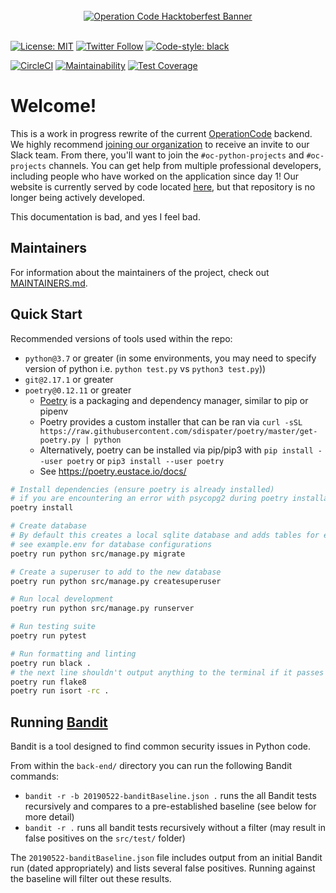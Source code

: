 <div align="center">
  <br />
  <a href="https://operationcode.org">
    <img
      alt="Operation Code Hacktoberfest Banner"
      src="https://s3.amazonaws.com/operationcode-assets/branding/logos/large-blue-logo.png"
    >
  </a>
  <br />
  <br />
</div>

[![License: MIT](https://img.shields.io/badge/License-MIT-blue.svg)](https://opensource.org/licenses/MIT)
[![Twitter Follow](https://img.shields.io/twitter/follow/operation_code.svg?style=social&label=Follow&style=social)](https://twitter.com/operation_code)
[![Code-style: black](https://img.shields.io/badge/code%20style-black-000000.svg)](https://github.com/ambv/black)



[![CircleCI](https://circleci.com/gh/OperationCode/back-end.svg?style=svg)](https://circleci.com/gh/OperationCode/back-end)
[![Maintainability](https://api.codeclimate.com/v1/badges/8d4513bb1b0d14fa9436/maintainability)](https://codeclimate.com/github/OperationCode/back-end/maintainability)
[![Test Coverage](https://api.codeclimate.com/v1/badges/8d4513bb1b0d14fa9436/test_coverage)](https://codeclimate.com/github/OperationCode/back-end/test_coverage)


# Welcome!

This is a work in progress rewrite of the current [OperationCode](https://operationcode.org) backend. 
We highly recommend [joining our organization](https://operationcode.org/join) to receive an invite to our Slack team. 
From there, you'll want to join the `#oc-python-projects` and `#oc-projects` channels.
You can get help from multiple professional developers, including people who have worked on the application since day 1!
Our website is currently served by code located [here](https://github.com/OperationCode/operationcode_backend), 
but that repository is no longer being actively developed.

This documentation is bad, and yes I feel bad.

## Maintainers
For information about the maintainers of the project, check out [MAINTAINERS.md](MAINTAINERS.md).

## Quick Start

Recommended versions of tools used within the repo:
- `python@3.7` or greater (in some environments, you may need to specify version of python i.e. `python test.py` vs `python3 test.py`))
- `git@2.17.1` or greater
- `poetry@0.12.11` or greater
    - [Poetry](https://poetry.eustace.io/) is a packaging and dependency manager, similar to pip or pipenv
    - Poetry provides a custom installer that can be ran via `curl -sSL https://raw.githubusercontent.com/sdispater/poetry/master/get-poetry.py | python`
    - Alternatively, poetry can be installed via pip/pip3 with `pip install --user poetry` or `pip3 install --user poetry`
    - See https://poetry.eustace.io/docs/


```bash
# Install dependencies (ensure poetry is already installed)
# if you are encountering an error with psycopg2 during poetry installation, ensure postgreqsql is installed (macOS: brew install postgresql)
poetry install

# Create database
# By default this creates a local sqlite database and adds tables for each of the defined models
# see example.env for database configurations
poetry run python src/manage.py migrate

# Create a superuser to add to the new database
poetry run python src/manage.py createsuperuser 

# Run local development
poetry run python src/manage.py runserver

# Run testing suite
poetry run pytest

# Run formatting and linting
poetry run black .
# the next line shouldn't output anything to the terminal if it passes
poetry run flake8
poetry run isort -rc .
```

## Running [Bandit](https://github.com/PyCQA/bandit)
Bandit is a tool designed to find common security issues in Python code. 

From within the `back-end/` directory you can run the following Bandit commands: 

- `bandit -r -b 20190522-banditBaseline.json .` runs the all Bandit tests recursively and compares to a pre-established baseline (see below for more detail)
- `bandit -r .` runs all bandit tests recursively without a filter (may result in false positives on the `src/test/` folder)

The `20190522-banditBaseline.json` file includes output from an initial Bandit run (dated appropriately) and lists several false positives. Running against the baseline will filter out these results.